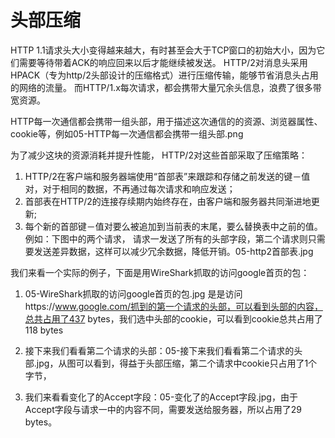 # 头部压缩 

HTTP 1.1请求头大小变得越来越大，有时甚至会大于TCP窗口的初始大小，因为它们需要等待带着ACK的响应回来以后才能继续被发送。
HTTP/2对消息头采用HPACK（专为http/2头部设计的压缩格式）进行压缩传输，能够节省消息头占用的网络的流量。
而HTTP/1.x每次请求，都会携带大量冗余头信息，浪费了很多带宽资源。

HTTP每一次通信都会携带一组头部，用于描述这次通信的的资源、浏览器属性、cookie等，例如05-HTTP每一次通信都会携带一组头部.png

为了减少这块的资源消耗并提升性能， HTTP/2对这些首部采取了压缩策略：
1. HTTP/2在客户端和服务器端使用“首部表”来跟踪和存储之前发送的键－值对，对于相同的数据，不再通过每次请求和响应发送；
2. 首部表在HTTP/2的连接存续期内始终存在，由客户端和服务器共同渐进地更新;
3. 每个新的首部键－值对要么被追加到当前表的末尾，要么替换表中之前的值。
例如：下图中的两个请求， 请求一发送了所有的头部字段，第二个请求则只需要发送差异数据，这样可以减少冗余数据，降低开销。05-http2首部表.jpg

我们来看一个实际的例子，下面是用WireShark抓取的访问google首页的包：

1. 05-WireShark抓取的访问google首页的包.jpg 是是访问https://www.google.com/抓到的第一个请求的头部，可以看到头部的内容，总共占用了437 bytes，我们选中头部的cookie，可以看到cookie总共占用了118 bytes

2. 接下来我们看看第二个请求的头部：05-接下来我们看看第二个请求的头部.jpg，从图可以看到，得益于头部压缩，第二个请求中cookie只占用了1个字节，

3. 我们来看看变化了的Accept字段：05-变化了的Accept字段.jpg，由于Accept字段与请求一中的内容不同，需要发送给服务器，所以占用了29 bytes。